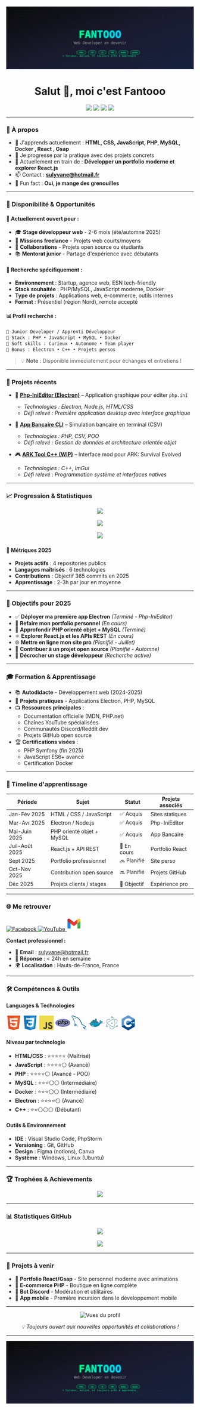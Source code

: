 <p align="center">
  <img src="https://raw.githubusercontent.com/xfantooo/xfantooo/main/assets/banner-github.png" alt="Fantooo - Web Dev en devenir"/>
</p>

<h1 align="center">Salut 👋, moi c'est Fantooo</h1>


<p align="center">
  <img src="https://img.shields.io/badge/Status-Étudiant%20Actif-brightgreen?style=for-the-badge" />
  <img src="https://img.shields.io/badge/Disponible-Stage%202025-blue?style=for-the-badge" />
  <img src="https://img.shields.io/badge/Niveau-Junior-orange?style=for-the-badge" />
  <img src="https://img.shields.io/badge/Remote-Friendly-purple?style=for-the-badge" />
</p>

---

### 🚀 À propos
- 🌱 J'apprends actuellement : **HTML, CSS, JavaScript, PHP, MySQL, Docker , React , Gsap**
- 🧠 Je progresse par la pratique avec des projets concrets
- 🎯 Actuellement en train de : **Développer un portfolio moderne et explorer React.js**
- 📫 Contact : **sulyvane@hotmail.fr**
- 🐸 Fun fact : **Oui, je mange des grenouilles**

---

### 💼 Disponibilité & Opportunités

#### 🚀 Actuellement ouvert pour :
- 🎓 **Stage développeur web** - 2-6 mois (été/automne 2025)
- 💼 **Missions freelance** - Projets web courts/moyens
- 🤝 **Collaborations** - Projets open source ou étudiants
- 📚 **Mentorat junior** - Partage d'expérience avec débutants

#### 🎯 Recherche spécifiquement :
- **Environnement** : Startup, agence web, ESN tech-friendly
- **Stack souhaitée** : PHP/MySQL, JavaScript moderne, Docker
- **Type de projets** : Applications web, e-commerce, outils internes
- **Format** : Présentiel (région Nord), remote accepté

#### 📊 Profil recherché :
```text
🔹 Junior Developer / Apprenti Développeur
🔹 Stack : PHP • JavaScript • MySQL • Docker
🔹 Soft skills : Curieux • Autonome • Team player
🔹 Bonus : Electron • C++ • Projets persos
```

> 💡 **Note** : Disponible immédiatement pour échanges et entretiens !

---

### 🧩 Projets récents
- 🔧 **[Php-IniEditor (Electron)](https://github.com/xFantooo/Php-IniEditor-My-first-App)** – Application graphique pour éditer `php.ini`
  - *Technologies : Electron, Node.js, HTML/CSS*
  - *Défi relevé : Première application desktop avec interface graphique*

- 🏦 **[App Bancaire CLI](https://github.com/xFantooo/php-banque-csv)** – Simulation bancaire en terminal (CSV)
  - *Technologies : PHP, CSV, POO*
  - *Défi relevé : Gestion de données et architecture orientée objet*

- 🎮 **[ARK Tool C++ (WIP)](https://github.com/xFantooo/ark-imgui-tool)** – Interface mod pour ARK: Survival Evolved
  - *Technologies : C++, ImGui*
  - *Défi relevé : Programmation système et interfaces natives*

---

### 📈 Progression & Statistiques

<p align="center">
  <img src="https://github-readme-stats.vercel.app/api/top-langs/?username=xfantooo&layout=compact&theme=tokyonight&locale=fr&hide_border=true&bg_color=0D1117" />
</p>

<p align="center">
  <img src="https://github-readme-streak-stats.herokuapp.com/?user=xfantooo&theme=tokyonight&hide_border=true&background=0D1117" />
</p>

<p align="center">
  <img src="https://github-readme-activity-graph.vercel.app/graph?username=xfantooo&theme=tokyo-night&hide_border=true&bg_color=0D1117" />
</p>

#### 🎯 Métriques 2025
- **Projets actifs** : 4 repositories publics
- **Langages maîtrisés** : 6 technologies
- **Contributions** : Objectif 365 commits en 2025
- **Apprentissage** : 2-3h par jour en moyenne

---

### 🎯 Objectifs pour 2025
- ✅ **Déployer ma première app Electron** *(Terminé - Php-IniEditor)*
- 🔄 **Refaire mon portfolio personnel** *(En cours)*
- 🐘 **Approfondir PHP orienté objet + MySQL** *(Terminé)*
- ⚛️ **Explorer React.js et les APIs REST** *(En cours)*
- 🌐 **Mettre en ligne mon site pro** *(Planifié - Juillet)*
- 🤝 **Contribuer à un projet open source** *(Planifié - Automne)*
- 💼 **Décrocher un stage développeur** *(Recherche active)*

---

### 🎓 Formation & Apprentissage
- 📚 **Autodidacte** - Développement web (2024-2025)
- 🎯 **Projets pratiques** - Applications Electron, PHP, MySQL
- 📺 **Ressources principales** :
  - Documentation officielle (MDN, PHP.net)
  - Chaînes YouTube spécialisées
  - Communautés Discord/Reddit dev
  - Projets GitHub open source
- 🏆 **Certifications visées** : 
  - PHP Symfony (fin 2025)
  - JavaScript ES6+ avancé
  - Certification Docker

---

### 🧭 Timeline d'apprentissage

| Période         | Sujet                           | Statut      | Projets associés |
|----------------|----------------------------------|-------------|------------------|
| Jan-Fév 2025   | HTML / CSS / JavaScript         | ✅ Acquis   | Sites statiques  |
| Mar-Avr 2025   | Electron / Node.js              | ✅ Acquis   | Php-IniEditor    |
| Mai-Juin 2025  | PHP orienté objet + MySQL       | ✅ Acquis   | App Bancaire     |
| Juil-Août 2025 | React.js + API REST             | 🔄 En cours | Portfolio React  |
| Sept 2025      | Portfolio professionnel         | 🔜 Planifié | Site perso       |
| Oct-Nov 2025   | Contribution open source        | 🔜 Planifié | Projets GitHub   |
| Déc 2025       | Projets clients / stages        | 🎯 Objectif | Expérience pro   |

---

### 🌐 Me retrouver
<p align="left">
  <a href="https://fb.com/sulyvane.barra" target="_blank">
    <img src="https://raw.githubusercontent.com/rahuldkjain/github-profile-readme-generator/master/src/images/icons/Social/facebook.svg" alt="Facebook" width="40" height="40" />
  </a>
  <a href="https://www.youtube.com/c/fantooo" target="_blank">
    <img src="https://raw.githubusercontent.com/rahuldkjain/github-profile-readme-generator/master/src/images/icons/Social/youtube.svg" alt="YouTube" width="40" height="40" />
  </a>
  <a href="mailto:sulyvane@hotmail.fr">
    <img src="https://raw.githubusercontent.com/rahuldkjain/github-profile-readme-generator/master/src/images/icons/Social/gmail.svg" alt="Email" width="40" height="40" />
  </a>
</p>

**Contact professionnel :**
- 📧 **Email** : sulyvane@hotmail.fr
- 📱 **Réponse** : < 24h en semaine
- 🌍 **Localisation** : Hauts-de-France, France

---

### 🛠️ Compétences & Outils

#### Languages & Technologies
<p align="left">
  <img src="https://raw.githubusercontent.com/devicons/devicon/master/icons/html5/html5-original.svg" alt="HTML5" width="40" height="40" />
  <img src="https://raw.githubusercontent.com/devicons/devicon/master/icons/css3/css3-original.svg" alt="CSS3" width="40" height="40" />
  <img src="https://raw.githubusercontent.com/devicons/devicon/master/icons/javascript/javascript-original.svg" alt="JavaScript" width="40" height="40" />
  <img src="https://raw.githubusercontent.com/devicons/devicon/master/icons/php/php-original.svg" alt="PHP" width="40" height="40" />
  <img src="https://raw.githubusercontent.com/devicons/devicon/master/icons/mysql/mysql-original.svg" alt="MySQL" width="40" height="40" />
  <img src="https://raw.githubusercontent.com/devicons/devicon/master/icons/docker/docker-original.svg" alt="Docker" width="40" height="40" />
  <img src="https://raw.githubusercontent.com/devicons/devicon/master/icons/electron/electron-original.svg" alt="Electron" width="40" height="40" />
  <img src="https://raw.githubusercontent.com/devicons/devicon/master/icons/cplusplus/cplusplus-original.svg" alt="C++" width="40" height="40" />
</p>

#### Niveau par technologie
- **HTML/CSS** : ⭐⭐⭐⭐⭐ (Maîtrisé)
- **JavaScript** : ⭐⭐⭐⭐⚪ (Avancé)
- **PHP** : ⭐⭐⭐⭐⚪ (Avancé - POO)
- **MySQL** : ⭐⭐⭐⚪⚪ (Intermédiaire)
- **Docker** : ⭐⭐⭐⚪⚪ (Intermédiaire)
- **Electron** : ⭐⭐⭐⭐⚪ (Avancé)
- **C++** : ⭐⭐⚪⚪⚪ (Débutant)

#### Outils & Environnement
- **IDE** : Visual Studio Code, PhpStorm
- **Versioning** : Git, GitHub
- **Design** : Figma (notions), Canva
- **Système** : Windows, Linux (Ubuntu)

---

### 🏆 Trophées & Achievements
<p align="center">
  <img src="https://github-profile-trophy.vercel.app/?username=xfantooo&theme=onedark&margin-w=15&margin-h=15&column=4" />
</p>

---

### 📊 Statistiques GitHub
<p align="center">
  <img src="https://github-readme-stats.vercel.app/api?username=xfantooo&show_icons=true&theme=tokyonight&locale=fr&hide_border=true&bg_color=0D1117" />
</p>

<p align="center">
  <img src="https://github-profile-summary-cards.vercel.app/api/cards/profile-details?username=xfantooo&theme=tokyonight" />
</p>

---

### 🎨 Projets à venir
- 🚀 **Portfolio React/Gsap** - Site personnel moderne avec animations
- 🛒 **E-commerce PHP** - Boutique en ligne complète
- 🤖 **Bot Discord** - Modération et utilitaires
- 📱 **App mobile** - Première incursion dans le développement mobile

---

<p align="center">
  <img src="https://komarev.com/ghpvc/?username=xfantooo&label=Vues%20du%20profil&color=brightgreen&style=flat" alt="Vues du profil" />
</p>

<p align="center">
  <i>💡 Toujours ouvert aux nouvelles opportunités et collaborations !</i>
</p>

---

<p align="center">
  <img src="https://raw.githubusercontent.com/xfantooo/xfantooo/main/assets/banner-github.png" alt="Fantooo - Web Dev en devenir"/>
</p>

